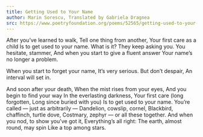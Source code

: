 ```yaml
---
title: Getting Used to Your Name
author: Marin Sorescu, Translated by Gabriela Dragnea
src: https://www.poetryfoundation.org/poems/52565/getting-used-to-your-name
---
```


After you’ve learned to walk,
Tell one thing from another,
Your first care as a child
Is to get used to your name.
What is it?
They keep asking you.
You hesitate, stammer,
And when you start to give a fluent answer
Your name’s no longer a problem.

When you start to forget your name,
It’s very serious.
But don’t despair,
An interval will set in.

And soon after your death,
When the mist rises from your eyes,
And you begin to find your way
In the everlasting darkness,
Your first care (long forgotten,
Long since buried with you)
Is to get used to your name.
You’re called — just as arbitrarily —
Dandelion, cowslip, cornel,
Blackbird, chaffinch, turtle dove,
Costmary, zephyr — or all these together.
And when you nod, to show you’ve got it,
Everything’s all right:
The earth, almost round, may spin
Like a top among stars.

